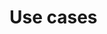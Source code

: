 # Use cases


<!-- ##DOCS-SOURCER-START
{"sourcePlugin":"local-copier","hash":"9e449ec8d34b49b98c1c2e301378c065"}
##DOCS-SOURCER-END -->
